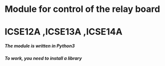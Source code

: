 # Module for control of the relay board 
# ICSE12A ,ICSE13A ,ICSE14A

##### The module is written in Python3 
##### To work, you need to install a library


